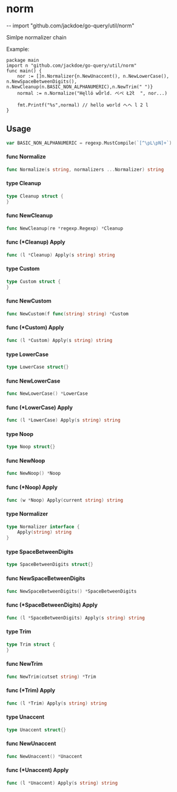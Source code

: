 # norm
--
    import "github.com/jackdoe/go-query/util/norm"

Simlpe normalizer chain

Example:

    package main
    import n "github.com/jackdoe/go-query/util/norm"
    func main() {
    	nor := []n.Normalizer{n.NewUnaccent(), n.NewLowerCase(), n.NewSpaceBetweenDigits(), n.NewCleanup(n.BASIC_NON_ALPHANUMERIC),n.NewTrim(" ")}
    	normal := n.Normalize("Hęllö wÖrld. べぺ Ł2ł  ", nor...)

    	fmt.Printf("%s",normal) // hello world へへ l 2 l
    }

## Usage

```go
var BASIC_NON_ALPHANUMERIC = regexp.MustCompile(`[^\pL\pN]+`)
```

#### func  Normalize

```go
func Normalize(s string, normalizers ...Normalizer) string
```

#### type Cleanup

```go
type Cleanup struct {
}
```


#### func  NewCleanup

```go
func NewCleanup(re *regexp.Regexp) *Cleanup
```

#### func (*Cleanup) Apply

```go
func (l *Cleanup) Apply(s string) string
```

#### type Custom

```go
type Custom struct {
}
```


#### func  NewCustom

```go
func NewCustom(f func(string) string) *Custom
```

#### func (*Custom) Apply

```go
func (l *Custom) Apply(s string) string
```

#### type LowerCase

```go
type LowerCase struct{}
```


#### func  NewLowerCase

```go
func NewLowerCase() *LowerCase
```

#### func (*LowerCase) Apply

```go
func (l *LowerCase) Apply(s string) string
```

#### type Noop

```go
type Noop struct{}
```


#### func  NewNoop

```go
func NewNoop() *Noop
```

#### func (*Noop) Apply

```go
func (w *Noop) Apply(current string) string
```

#### type Normalizer

```go
type Normalizer interface {
	Apply(string) string
}
```


#### type SpaceBetweenDigits

```go
type SpaceBetweenDigits struct{}
```


#### func  NewSpaceBetweenDigits

```go
func NewSpaceBetweenDigits() *SpaceBetweenDigits
```

#### func (*SpaceBetweenDigits) Apply

```go
func (l *SpaceBetweenDigits) Apply(s string) string
```

#### type Trim

```go
type Trim struct {
}
```


#### func  NewTrim

```go
func NewTrim(cutset string) *Trim
```

#### func (*Trim) Apply

```go
func (l *Trim) Apply(s string) string
```

#### type Unaccent

```go
type Unaccent struct{}
```


#### func  NewUnaccent

```go
func NewUnaccent() *Unaccent
```

#### func (*Unaccent) Apply

```go
func (l *Unaccent) Apply(s string) string
```
